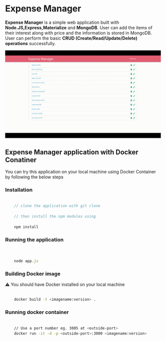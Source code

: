 # Expense Manager

**Expense Manager** is a simple web application built with **Node.JS,Express,Materialize** and **MongoDB**. User can add the items of their interest along with price and the information is stored in MongoDB. User can perform the basic **CRUD (Create/Read/Update/Delete) operations** successfully.


![Demo](demo.gif)



## Expense Manager application with Docker Conatiner

You can try this application on your local machine using Docker Container by following the below steps

### Installation


```javascript

    // clone the application with git clone

    // then install the npm modules using
     
    npm install


```


### Running the application


```javascript


    node app.js


```


### Building Docker image

:warning: You should have Docker installed on your local machine 

```bash

    docker build -t <imagename:version> .

```


### Running docker container


```bash

    // Use a port number eg. 3005 at <outside-port>
    docker run -it -d -p <outside-port>:3000 <imagename:version>

```


